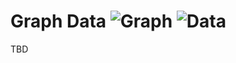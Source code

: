 # Graph Data ![Graph](https://img.shields.io/badge/Graph-37a573) ![Data](https://img.shields.io/badge/Data-cc9b1f)

TBD